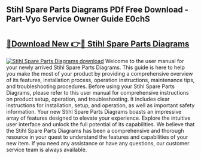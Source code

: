 ## Stihl Spare Parts Diagrams PDf Free Download - Part-Vyo Service Owner Guide E0chS

# <h2><a href="http://dfqetu.blite.top/?on=Stihl+Spare+Parts+Diagrams">🔗Download New 👉🔴 Stihl Spare Parts Diagrams</a></h2>

[![Stihl Spare Parts Diagrams download](https://i.imgur.com/lujVjoI.png)](http://dfqetu.blite.top/?on=Stihl+Spare+Parts+Diagrams)
Welcome to the user manual for your newly arrived Stihl Spare Parts Diagrams. This guide is here to help you make the most of your product by providing a comprehensive overview of its features, installation process, operation instructions, maintenance tips, and troubleshooting procedures. Before using your Stihl Spare Parts Diagrams, please refer to this user manual for comprehensive instructions on product setup, operation, and troubleshooting. It includes clear instructions for installation, setup, and operation, as well as important safety information. Your new Stihl Spare Parts Diagrams boasts an impressive array of features designed to elevate your experience. Explore the intuitive user interface and unlock the full potential of its capabilities. We believe that the Stihl Spare Parts Diagrams has been a comprehensive and thorough resource in your quest to understand the features and capabilities of your new item. If you need any assistance or have any questions, our customer service team is always available.

